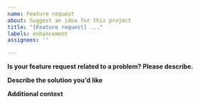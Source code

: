 ```yaml
---
name: Feature request
about: Suggest an idea for this project
title: "[Feature request] ..."
labels: enhancement
assignees: ''

---
```


**Is your feature request related to a problem? Please describe.**
<describe the problem here>

**Describe the solution you'd like**
<describe the solution here>

**Additional context**
<type additional context here if needed>
